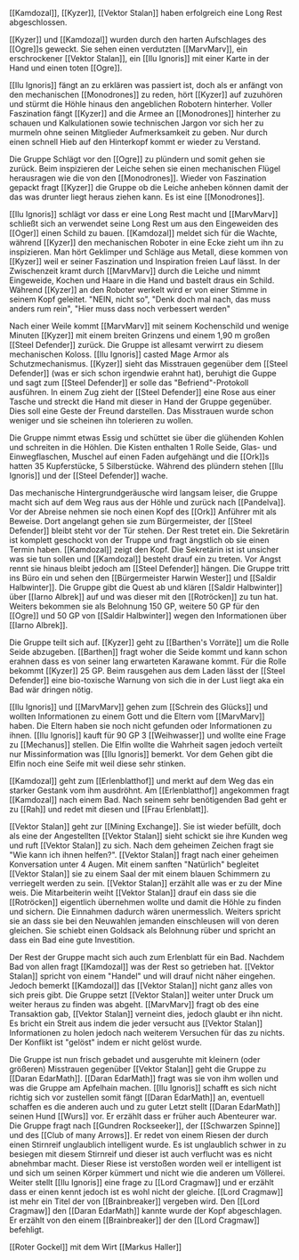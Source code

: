 [[Kamdozal]], [[Kyzer]], [[Vektor Stalan]] haben erfolgreich eine Long Rest abgeschlossen.

[[Kyzer]] und [[Kamdozal]] wurden durch den harten Aufschlages des [[Ogre]]s geweckt. Sie sehen einen verdutzten [[MarvMarv]], ein erschrockener [[Vektor Stalan]], ein [[Ilu Ignoris]] mit einer Karte in der Hand und einen toten [[Ogre]].

[[Ilu Ignoris]] fängt an zu erklären was passiert ist, doch als er anfängt von den mechanischen [[Monodrones]] zu reden, hört [[Kyzer]] auf zuzuhören und stürmt die Höhle hinaus den angeblichen Robotern hinterher. Voller Faszination fängt [[Kyzer]] and die Armee an [[Monodrones]] hinterher zu schauen und Kalkulationen sowie technischen Jargon vor sich her zu murmeln ohne seinen Mitglieder Aufmerksamkeit zu geben. Nur durch einen schnell Hieb auf den Hinterkopf kommt er wieder zu Verstand. 

Die Gruppe Schlägt vor den [[Ogre]] zu plündern und somit gehen sie zurück. Beim inspizieren der Leiche sehen sie einen mechanischen Flügel herausragen wie die von den [[Monodrones]]. Wieder von Faszination gepackt fragt [[Kyzer]] die Gruppe ob die Leiche anheben können damit der das was drunter liegt heraus ziehen kann. Es ist eine [[Monodrones]].

[[Ilu Ignoris]] schlägt vor dass er eine Long Rest macht und [[MarvMarv]] schließt sich an verwendet seine Long Rest um aus den Eingeweiden des [[Oger]] einen Schild zu bauen. [[Kamdozal]] meldet sich für die Wachte, während [[Kyzer]] den mechanischen Roboter in eine Ecke zieht um ihn zu inspizieren. Man hört Geklimper und Schläge aus Metall, diese kommen von [[Kyzer]] weil er seiner Faszination und Inspiration freien Lauf lässt. 
In der Zwischenzeit kramt durch [[MarvMarv]] durch die Leiche und nimmt Eingeweide, Kochen und Haare in die Hand und bastelt draus ein Schild. 
Während [[Kyzer]] an den Roboter werkelt wird er von einer Stimme in seinem Kopf geleitet. "NEIN, nicht so", "Denk doch mal nach, das muss anders rum rein", "Hier muss dass noch verbessert werden"

Nach einer Weile kommt [[MarvMarv]] mit seinem Kochenschild und wenige Minuten [[Kyzer]] mit einem breiten Grinzens und einem 1,90 m großen [[Steel Defender]] zurück. Die Gruppe ist allesamt verwirrt zu diesem mechanischen Koloss. [[Ilu Ignoris]] casted Mage Armor als Schutzmechanismus. [[Kyzer]] sieht das Misstrauen gegenüber dem [[Steel Defender]] (was er sich schon irgendwie erahnt hat), beruhigt die Guppe und sagt zum [[Steel Defender]] er solle das "Befriend"-Protokoll ausführen. In einem Zug zieht der [[Steel Defender]] eine Rose aus einer Tasche und streckt die Hand mit dieser in Hand der Gruppe gegenüber. Dies soll eine Geste der Freund darstellen. Das Misstrauen wurde schon weniger und sie scheinen ihn tolerieren zu wollen.

Die Gruppe nimmt etwas Essig und schüttet sie über die glühenden Kohlen und schreiten in die Höhlen. Die Kisten enthalten 1 Rolle Seide, Glas- und Einwegflaschen, Muschel auf einen Faden aufgehängt und die [[Ork]]s hatten 35 Kupferstücke, 5 Silberstücke. Während des plündern stehen [[Ilu Ignoris]] und der [[Steel Defender]] wache. 

Das mechanische Hintergrundgeräusche wird langsam leiser, die Gruppe macht sich auf dem Weg raus aus der Höhle und zurück nach [[Pandelva]]. Vor der Abreise nehmen sie noch einen Kopf des [[Ork]] Anführer mit als Beweise. Dort angelangt gehen sie zum Bürgermeister, der [[Steel Defender]] bleibt steht vor der Tür stehen. Der Rest tretet ein. Die Sekretärin ist komplett geschockt von der Truppe und fragt ängstlich ob sie einen Termin haben. [[Kamdozal]] zeigt den Kopf. Die Sekretärin ist ist unsicher was sie tun sollen und [[Kamdozal]] besteht drauf ein zu treten. Vor Angst rennt sie hinaus bleibt jedoch am [[Steel Defender]] hängen. Die Gruppe tritt ins Büro ein und sehen den [[Bürgermeister Harwin Wester]] und [[Saldir Halbwinter]]. Die Gruppe gibt die Quest ab und klären [[Saldir Halbwinter]] über [[Iarno Albrek]] auf und was dieser mit den [[Rotröcken]] zu tun hat. Weiters bekommen sie als Belohnung 150 GP, weitere 50 GP für den [[Ogre]] und 50 GP von [[Saldir Halbwinter]] wegen den Informationen über [[Iarno Albrek]].

Die Gruppe teilt sich auf. [[Kyzer]] geht zu [[Barthen's Vorräte]] um die Rolle Seide abzugeben. [[Barthen]] fragt woher die Seide kommt und kann schon erahnen dass es von seiner lang erwarteten Karawane kommt. Für die Rolle bekommt [[Kyzer]] 25 GP. Beim rausgehen aus dem Laden lässt der [[Steel Defender]] eine bio-toxische Warnung von sich die in der Lust liegt aka ein Bad wär dringen nötig.

[[Ilu Ignoris]] und [[MarvMarv]] gehen zum [[Schrein des Glücks]] und wollten Informationen zu einem Gott und die Eltern vom [[MarvMarv]] haben. Die Eltern haben sie noch nicht gefunden oder Informationen zu ihnen. [[Ilu Ignoris]] kauft für 90 GP 3 [[Weihwasser]] und wollte eine Frage zu [[Mechanus]] stellen. Die Elfin wollte die Wahrheit sagen jedoch verteilt nur Missinformation was [[Ilu Ignoris]] bemerkt. Vor dem Gehen gibt die Elfin noch eine Seife mit weil diese sehr stinken.

[[Kamdozal]] geht zum [[Erlenblatthof]] und merkt auf dem Weg das ein starker Gestank vom ihm ausdröhnt. Am [[Erlenblatthof]] angekommen fragt [[Kamdozal]] nach einem Bad. Nach seinem sehr benötigenden Bad geht er zu [[Rah]] und redet mit diesen und [[Frau Erlenblatt]].

[[Vektor Stalan]] geht zur [[Mining Exchange]]. Sie ist wieder befüllt, doch als eine der Angestellten [[Vektor Stalan]] sieht schickt sie ihre Kunden weg und ruft [[Vektor Stalan]] zu sich. Nach dem geheimen Zeichen fragt sie "Wie kann ich ihnen helfen?". [[Vektor Stalan]] fragt nach einer geheimen Konversation unter 4 Augen. Mit einem sanften "Natürlich" begleitet [[Vektor Stalan]] sie zu einem Saal der mit einem blauen Schimmern zu verriegelt werden zu sein. [[Vektor Stalan]] erzählt alle was er zu der Mine weis. Die Mitarbeiterin weiht [[Vektor Stalan]] drauf ein dass sie die [[Rotröcken]] eigentlich übernehmen wollte und damit die Höhle zu finden und sichern. Die Einnahmen dadurch wären unermesslich. Weiters spricht sie an dass sie bei den Neuwahlen jemanden einschleusen will von deren gleichen. Sie schiebt einen Goldsack als Belohnung rüber und spricht an dass ein Bad eine gute Investition.

Der Rest der Gruppe macht sich auch zum Erlenblatt für ein Bad. Nachdem Bad von allen fragt [[Kamdozal]] was der Rest so getrieben hat. [[Vektor Stalan]] spricht von einem "Handel" und will drauf nicht näher eingehen. Jedoch bemerkt [[Kamdozal]] das [[Vektor Stalan]] nicht ganz alles von sich preis gibt. Die Gruppe setzt [[Vektor Stalan]] weiter unter Druck um weiter heraus zu finden was abgeht. [[MarvMarv]] fragt ob des eine Transaktion gab, [[Vektor Stalan]] verneint dies, jedoch glaubt er ihn nicht. Es bricht ein Streit aus indem die jeder versucht aus [[Vektor Stalan]] Informationen zu holen jedoch nach weiterem Versuchen für das zu nichts. Der Konflikt ist "gelöst" indem er nicht gelöst wurde.

Die Gruppe ist nun frisch gebadet und ausgeruhte mit kleinern (oder größeren) Misstrauen gegenüber [[Vektor Stalan]] geht die Gruppe zu [[Daran EdarMath]]. [[Daran EdarMath]] fragt was sie von ihm wollen und was die Gruppe am Apfelhain machen. [[Ilu Ignoris]] schafft es sich nicht richtig sich vor zustellen somit fängt [[Daran EdarMath]] an, eventuell schaffen es die anderen auch und zu guter Letzt stellt [[Daran EdarMath]] seinen Hund [[Wurs]] vor. Er erzählt dass er früher auch Abenteurer war. Die Gruppe fragt nach [[Gundren Rockseeker]], der [[Schwarzen Spinne]] und des [[Club of many Arrows]]. Er redet von einem Riesen der durch einen Stirnreif unglaublich intelligent wurde. Es ist unglaublich schwer in zu besiegen mit diesem Stirnreif und dieser ist auch verflucht was es nicht abnehmbar macht. Dieser Riese ist verstoßen worden weil er intelligent ist und sich um seinen Körper kümmert und nicht wie die anderen um Völlerei. Weiter stellt [[Ilu Ignoris]] eine frage zu [[Lord Cragmaw]] und er erzählt dass er einen kennt jedoch ist es wohl nicht der gleiche. [[Lord Cragmaw]] ist mehr ein Titel der von [[Brainbreaker]] vergeben wird. Den [[Lord Cragmaw]] den [[Daran EdarMath]] kannte wurde der Kopf abgeschlagen. Er erzählt von den einem [[Brainbreaker]] der den [[Lord Cragmaw]] befehligt.

[[Roter Gockel]] mit dem Wirt [[Markus Haller]]